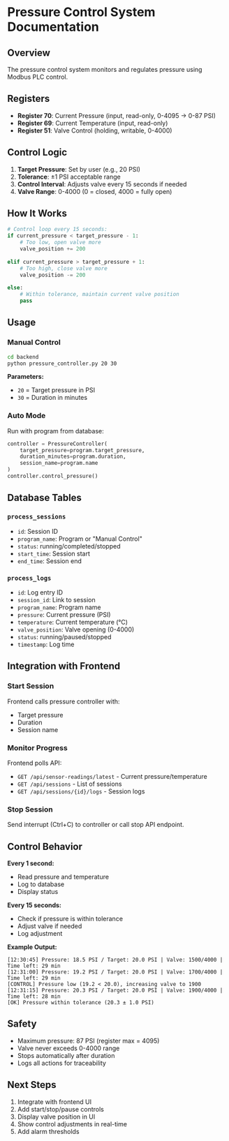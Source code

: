 # Pressure Control System Documentation

## Overview

The pressure control system monitors and regulates pressure using Modbus PLC control.

## Registers

- **Register 70**: Current Pressure (input, read-only, 0-4095 → 0-87 PSI)
- **Register 69**: Current Temperature (input, read-only)
- **Register 51**: Valve Control (holding, writable, 0-4000)

## Control Logic

1. **Target Pressure**: Set by user (e.g., 20 PSI)
2. **Tolerance**: ±1 PSI acceptable range
3. **Control Interval**: Adjusts valve every 15 seconds if needed
4. **Valve Range**: 0-4000 (0 = closed, 4000 = fully open)

## How It Works

```python
# Control loop every 15 seconds:
if current_pressure < target_pressure - 1:
    # Too low, open valve more
    valve_position += 200
    
elif current_pressure > target_pressure + 1:
    # Too high, close valve more
    valve_position -= 200
    
else:
    # Within tolerance, maintain current valve position
    pass
```

## Usage

### Manual Control

```bash
cd backend
python pressure_controller.py 20 30
```

**Parameters:**
- `20` = Target pressure in PSI
- `30` = Duration in minutes

### Auto Mode

Run with program from database:

```python
controller = PressureController(
    target_pressure=program.target_pressure,
    duration_minutes=program.duration,
    session_name=program.name
)
controller.control_pressure()
```

## Database Tables

### `process_sessions`
- `id`: Session ID
- `program_name`: Program or "Manual Control"
- `status`: running/completed/stopped
- `start_time`: Session start
- `end_time`: Session end

### `process_logs`
- `id`: Log entry ID
- `session_id`: Link to session
- `program_name`: Program name
- `pressure`: Current pressure (PSI)
- `temperature`: Current temperature (°C)
- `valve_position`: Valve opening (0-4000)
- `status`: running/paused/stopped
- `timestamp`: Log time

## Integration with Frontend

### Start Session

Frontend calls pressure controller with:
- Target pressure
- Duration
- Session name

### Monitor Progress

Frontend polls API:
- `GET /api/sensor-readings/latest` - Current pressure/temperature
- `GET /api/sessions` - List of sessions
- `GET /api/sessions/{id}/logs` - Session logs

### Stop Session

Send interrupt (Ctrl+C) to controller or call stop API endpoint.

## Control Behavior

**Every 1 second:**
- Read pressure and temperature
- Log to database
- Display status

**Every 15 seconds:**
- Check if pressure is within tolerance
- Adjust valve if needed
- Log adjustment

**Example Output:**

```
[12:30:45] Pressure: 18.5 PSI / Target: 20.0 PSI | Valve: 1500/4000 | Time left: 29 min
[12:31:00] Pressure: 19.2 PSI / Target: 20.0 PSI | Valve: 1700/4000 | Time left: 29 min
[CONTROL] Pressure low (19.2 < 20.0), increasing valve to 1900
[12:31:15] Pressure: 20.3 PSI / Target: 20.0 PSI | Valve: 1900/4000 | Time left: 28 min
[OK] Pressure within tolerance (20.3 ± 1.0 PSI)
```

## Safety

- Maximum pressure: 87 PSI (register max = 4095)
- Valve never exceeds 0-4000 range
- Stops automatically after duration
- Logs all actions for traceability

## Next Steps

1. Integrate with frontend UI
2. Add start/stop/pause controls
3. Display valve position in UI
4. Show control adjustments in real-time
5. Add alarm thresholds

